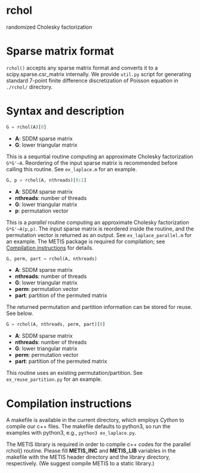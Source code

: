# rchol
randomized Cholesky factorization

# Sparse matrix format
`rchol()` accepts any sparse matrix format and converts it to a scipy.sparse.csr_matrix internally. We provide `util.py` script for generating standard 7-point finite difference discretization of Poisson equation in `./rchol/` directory.

# Syntax and description
```python
G = rchol(A)[0]
```

- **A**: SDDM sparse matrix 
- **G**: lower triangular matrix

This is a sequntial routine computing an approximate Cholesky factorization `G*G'~A`. Reordering of the input sparse matrix is recommended before calling this routine. See `ex_laplace.m` for an example.

```python
G, p = rchol(A, nthreads)[0:2]
```

- **A**: SDDM sparse matrix 
- **nthreads**: number of threads
- **G**: lower triangular matrix
- **p**: permutation vector

This is a *parallel* routine computing an approximate Cholesky factorization `G*G'~A(p,p)`. The input sparse matrix is reordered inside the routine, and the permutation vector is returned as an output. See `ex_laplace_parallel.m` for an example. The METIS package is required for compilation; see [Compilation instructions](#compilation-instructions) for details.

```python
G, perm, part = rchol(A, nthreads)
```

- **A**: SDDM sparse matrix 
- **nthreads**: number of threads
- **G**: lower triangular matrix
- **perm**: permutation vector
- **part**: partition of the permuted matrix

The returned permutation and partition information can be stored for reuse. See below.

```python
G = rchol(A, nthreads, perm, part)[0]
```

- **A**: SDDM sparse matrix 
- **nthreads**: number of threads
- **G**: lower triangular matrix
- **perm**: permutation vector
- **part**: partition of the permuted matrix

This routine uses an existing permutation/partition. See `ex_reuse_partition.py` for an example.


<!--
# SDD matrix
For an SDD sparse matrix, we first create an extended SDDM matrix and then call `rchol`. See `ex_hyperbolic.m` for an example.
-->

# Compilation instructions
A makefile is available in the current directory, which employs *Cython* to compile our c++ files. The makefile defaults to python3, so run the examples with python3, e.g., `python3 ex_laplace.py`.

The METIS library is required in order to compile c++ codes for the parallel rchol() routine. Please fill **METIS_INC** and **METIS_LIB** variables in the makefile with the METIS header directory and the library directory, respectively. (We suggest compile METIS to a static library.)



